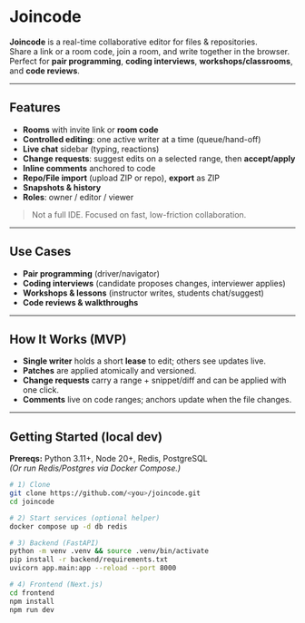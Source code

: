 # Joincode

**Joincode** is a real-time collaborative editor for files & repositories.  
Share a link or a room code, join a room, and write together in the browser.  
Perfect for **pair programming**, **coding interviews**, **workshops/classrooms**, and **code reviews**.

---

## Features
- **Rooms** with invite link or **room code**
- **Controlled editing**: one active writer at a time (queue/hand-off)
- **Live chat** sidebar (typing, reactions)
- **Change requests**: suggest edits on a selected range, then **accept/apply**
- **Inline comments** anchored to code
- **Repo/File import** (upload ZIP or repo), **export** as ZIP
- **Snapshots & history**
- **Roles**: owner / editor / viewer

> Not a full IDE. Focused on fast, low-friction collaboration.

---

## Use Cases
- **Pair programming** (driver/navigator)
- **Coding interviews** (candidate proposes changes, interviewer applies)
- **Workshops & lessons** (instructor writes, students chat/suggest)
- **Code reviews & walkthroughs**

---

## How It Works (MVP)
- **Single writer** holds a short **lease** to edit; others see updates live.
- **Patches** are applied atomically and versioned.
- **Change requests** carry a range + snippet/diff and can be applied with one click.
- **Comments** live on code ranges; anchors update when the file changes.

---

## Getting Started (local dev)

**Prereqs:** Python 3.11+, Node 20+, Redis, PostgreSQL  
*(Or run Redis/Postgres via Docker Compose.)*

```bash
# 1) Clone
git clone https://github.com/<you>/joincode.git
cd joincode

# 2) Start services (optional helper)
docker compose up -d db redis

# 3) Backend (FastAPI)
python -m venv .venv && source .venv/bin/activate
pip install -r backend/requirements.txt
uvicorn app.main:app --reload --port 8000

# 4) Frontend (Next.js)
cd frontend
npm install
npm run dev

